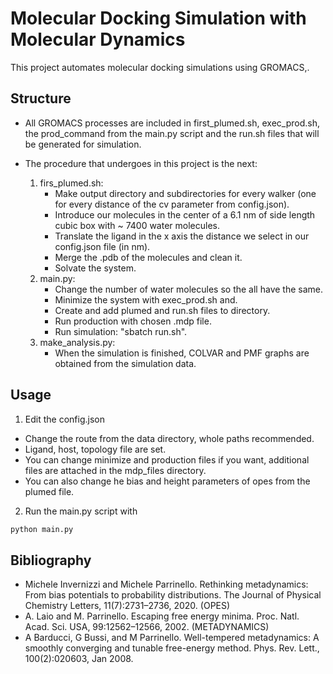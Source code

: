 # Molecular Docking Simulation with Molecular Dynamics

This project automates molecular docking simulations using GROMACS,.

##  Structure

- All GROMACS processes are included in first_plumed.sh, exec_prod.sh, the prod_command from the main.py script and the run.sh files that will be generated for simulation.

- The procedure that undergoes in this project is the next:

    1. firs_plumed.sh:
        - Make output directory and subdirectories for every walker (one for every distance of the cv parameter from config.json).
        - Introduce our molecules in the center of a 6.1 nm of side length cubic box with ~ 7400 water molecules.
        - Translate the ligand in the x axis the distance we select in our config.json file (in nm).
        - Merge the .pdb of the molecules and clean it.
        - Solvate the system.
    2. main.py:
        - Change the number of water molecules so the all have the same.
        - Minimize the system with exec_prod.sh and.
        - Create and add plumed and run.sh files to directory.
        - Run production with chosen .mdp file.
        - Run simulation: "sbatch run.sh".
    3. make_analysis.py:
        - When the simulation is finished, COLVAR and PMF graphs are obtained from the simulation data.


## Usage

1. Edit the config.json
 
 - Change the route from the data directory, whole paths recommended.
 - Ligand, host, topology file are set.
 - You can change minimize and production files if you want, additional files are attached in the mdp_files directory.
 - You can also change he bias and height parameters of opes from the plumed file.
 


2. Run the main.py script with

```bash
python main.py
```


## Bibliography

 - Michele Invernizzi and Michele Parrinello. Rethinking metadynamics: From bias potentials to probability distributions. The Journal of Physical Chemistry Letters, 11(7):2731–2736, 2020. (OPES)
 - A. Laio and M. Parrinello. Escaping free energy minima. Proc. Natl. Acad. Sci. USA, 99:12562–12566, 2002. (METADYNAMICS)
 - A Barducci, G Bussi, and M Parrinello. Well-tempered metadynamics: A smoothly converging and tunable free-energy method. Phys. Rev. Lett., 100(2):020603, Jan 2008.